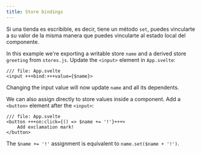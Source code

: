 ```yaml
---
title: Store bindings
---
```


Si una tienda es escribible, es decir, tiene un método `set`, puedes vincularte a su valor de la misma manera que puedes vincularte al estado local del componente.

In this example we're exporting a writable store `name` and a derived store `greeting` from `stores.js`. Update the `<input>` element in `App.svelte`:

```svelte
/// file: App.svelte
<input +++bind:+++value={$name}>
```

Changing the input value will now update `name` and all its dependents.

We can also assign directly to store values inside a component. Add a `<button>` element after the `<input>`:

```svelte
/// file: App.svelte
<button +++on:click={() => $name += '!'}+++>
	Add exclamation mark!
</button>
```

The `$name += '!'` assignment is equivalent to `name.set($name + '!')`.
